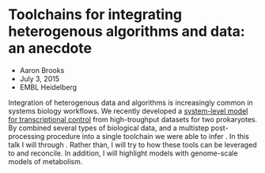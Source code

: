# Toolchains for integrating heterogenous algorithms and data: an anecdote 

* Aaron Brooks
* July 3, 2015
* EMBL Heidelberg

Integration of heterogenous data and algorithms is increasingly common in systems biology workflows. We recently developed a [system-level model for transcriptional control](http://egrin2.systemsbiology.net/) from high-troughput datasets for two prokaryotes. By combined several types of biological data,  and a multistep post-processing procedure into a single toolchain we were able to infer . In this talk I will through . Rather than, I will try to how these tools can be leveraged to and reconcile. In addition, I will highlight models with genome-scale models of metabolism. 



